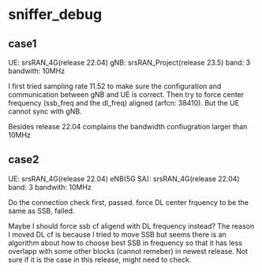 # sniffer_debug

## case1
UE: srsRAN_4G(release 22.04)
gNB: srsRAN_Project(release 23.5)
band: 3
bandwith: 10MHz

I first tried sampling rate 11.52 to make sure the configuration and communication between gNB and UE is correct.
Then try to force center frequency (ssb_freq and the dl_freq) aligned (arfcn: 38410).
But the UE cannot sync with gNB.

Besides release 22.04 complains the bandwidth confiugration larger than 10MHz


## case2
UE: srsRAN_4G(release 22.04)
eNB(5G SA): srsRAN_4G(release 22.04)
band: 3
bandwith: 10MHz

Do the connection check first, passed.
force DL center frquency to be the same as SSB, failed.

Maybe I should force ssb cf aligend with DL frequency instead?
The reason I moved DL cf is because I tried to move SSB but seems there is an algorithm about how to choose best SSB in frequency so that it has less overlapp with some other blocks (cannot remeber) in newest release. Not sure if it is the case in this release, might need to check.
